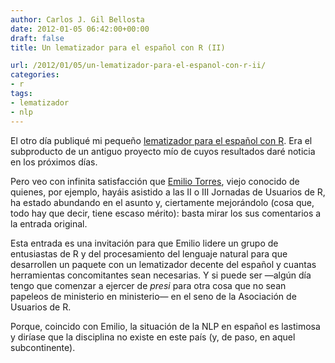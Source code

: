 ```yaml
---
author: Carlos J. Gil Bellosta
date: 2012-01-05 06:42:00+00:00
draft: false
title: Un lematizador para el español con R (II)

url: /2012/01/05/un-lematizador-para-el-espanol-con-r-ii/
categories:
- r
tags:
- lematizador
- nlp
---
```


El otro día publiqué mi pequeño [lematizador para el español con R](http://www.datanalytics.com/blog/2011/12/13/un-lematizador-para-el-espanol-con-r-%C2%BFcutre-%C2%BFmejorable). Era el subproducto de un antiguo proyecto mío de cuyos resultados daré noticia en los próximos días.

Pero veo con infinita satisfacción que [Emilio Torres](http://directo.uniovi.es/catalogo/DetalleProfesor.asp?idprofesor=28365), viejo conocido de quienes, por ejemplo, hayáis asistido a las II o III Jornadas de Usuarios de R, ha estado abundando en el asunto y, ciertamente mejorándolo (cosa que, todo hay que decir, tiene escaso mérito): basta mirar los sus comentarios a la entrada original.

Esta entrada es una invitación para que Emilio lidere un grupo de entusiastas de R y del procesamiento del lenguaje natural para que desarrollen un paquete con un lematizador decente del español y cuantas herramientas concomitantes sean necesarias. Y si puede ser —algún día tengo que comenzar a ejercer de _presi_ para otra cosa que no sean papeleos de ministerio en ministerio— en el seno de la Asociación de Usuarios de R.

Porque, coincido con Emilio, la situación de la NLP en español es lastimosa y diríase que la disciplina no existe en este país (y, de paso, en aquel subcontinente).
